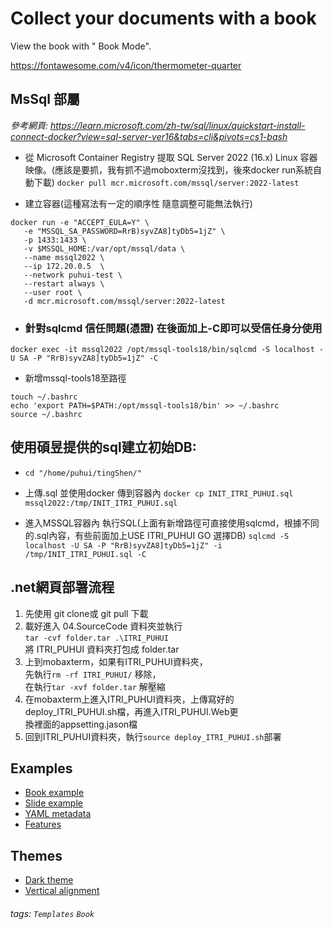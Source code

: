 # Collect your documents with a book

View the book with "<i class="fa fa-book fa-fw"></i> Book Mode".

https://fontawesome.com/v4/icon/thermometer-quarter

MsSql 部屬
---
*參考網頁:
https://learn.microsoft.com/zh-tw/sql/linux/quickstart-install-connect-docker?view=sql-server-ver16&tabs=cli&pivots=cs1-bash*

* 從 Microsoft Container Registry 提取 SQL Server 2022 (16.x) Linux 容器映像。(應該是要抓，我有抓不過moboxterm沒找到，後來docker run系統自動下載)
`docker pull mcr.microsoft.com/mssql/server:2022-latest`

* 建立容器(這種寫法有一定的順序性 隨意調整可能無法執行)
```
docker run -e "ACCEPT_EULA=Y" \
   -e "MSSQL_SA_PASSWORD=RrB)syvZA8]tyDb5=1jZ" \
   -p 1433:1433 \
   -v $MSSQL_HOME:/var/opt/mssql/data \
   --name mssql2022 \
   --ip 172.20.0.5  \
   --network puhui-test \
   --restart always \
   --user root \
   -d mcr.microsoft.com/mssql/server:2022-latest
```
*  ### 針對sqlcmd 信任問題(憑證)  在後面加上-C即可以受信任身分使用
`docker exec -it mssql2022 /opt/mssql-tools18/bin/sqlcmd -S localhost -U SA -P "RrB)syvZA8]tyDb5=1jZ" -C`

* 新增mssql-tools18至路徑
```
touch ~/.bashrc
echo 'export PATH=$PATH:/opt/mssql-tools18/bin' >> ~/.bashrc
source ~/.bashrc
```

## 使用碩昱提供的sql建立初始DB:
*  `cd "/home/puhui/tingShen/"`
*  上傳.sql 並使用docker 傳到容器內
`docker cp INIT_ITRI_PUHUI.sql mssql2022:/tmp/INIT_ITRI_PUHUI.sql`

* 進入MSSQL容器內 執行SQL(上面有新增路徑可直接使用sqlcmd，根據不同的.sql內容，有些前面加上USE ITRI_PUHUI   GO  選擇DB)
`sqlcmd -S localhost -U SA -P "RrB)syvZA8]tyDb5=1jZ" -i /tmp/INIT_ITRI_PUHUI.sql -C`

.net網頁部署流程
---
1. 先使用 git clone或 git pull 下載
2. 載好進入 04.SourceCode 資料夾並執行</br> `tar -cvf folder.tar .\ITRI_PUHUI` </br> 將 ITRI_PUHUI 資料夾打包成 folder.tar
3. 上到mobaxterm，如果有ITRI_PUHUI資料夾，</br> 先執行`rm -rf ITRI_PUHUI/` 移除，</br> 在執行`tar -xvf folder.tar` 解壓縮
4. 在mobaxterm上進入ITRI_PUHUI資料夾，上傳寫好的</br>deploy_ITRI_PUHUI.sh檔，再進入ITRI_PUHUI.Web更</br>換裡面的appsetting.jason檔
5. 回到ITRI_PUHUI資料夾，執行`source deploy_ITRI_PUHUI.sh`部署
















<i class="bi bi-bank2"></i>
<i class="fa fa-book" aria-hidden="true"></i>
<i class="fa fa-thermometer-quarter" aria-hidden="true"></i>
Examples
---
- [Book example](/s/book-example)
- [Slide example](/s/slide-example)
- [YAML metadata](/s/yaml-metadata)
- [Features](/s/features)

Themes
---
- [Dark theme](/theme-dark?both)
- [Vertical alignment](/theme-vertical-writing?both)

###### tags: `Templates` `Book`
